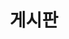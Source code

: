 ---
title: "게시판"
linkTitle: "게시판"
description: "게시판"
url: /common-component/collaboration/board/
menu:
  depth:
    weight: 1
    parent: "collaboration"
    identifier: "board"
---
